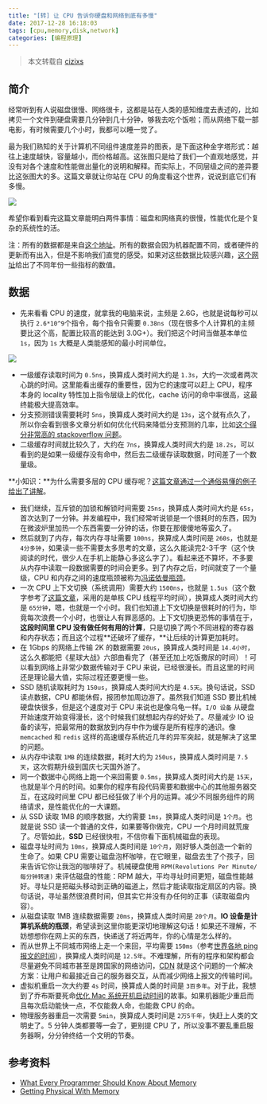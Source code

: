 ```yaml
---
title: "[转] 让 CPU 告诉你硬盘和网络到底有多慢"
date: 2017-12-28 16:18:03
tags: [cpu,memory,disk,network]
categories: [编程原理]
---
```


> 本文转载自 [cizixs](http://cizixs.com/2017/01/03/how-slow-is-disk-and-network)

## 简介

经常听到有人说磁盘很慢、网络很卡，这都是站在人类的感知维度去表述的，比如拷贝一个文件到硬盘需要几分钟到几十分钟，够我去吃个饭啦；而从网络下载一部电影，有时候需要几个小时，我都可以睡一觉了。

最为我们熟知的关于计算机不同组件速度差异的图表，是下面这种金字塔形式：越往上速度越快，容量越小，而价格越高。这张图只是给了我们一个直观地感觉，并没有对各个速度和性能做出量化的说明和解释。而实际上，不同层级之间的差异要比这张图大的多。这篇文章就让你站在 CPU 的角度看这个世界，说说到底它们有多慢。

![](https://ws1.sinaimg.cn/large/006DQdzWly1g1wel1b2ekj30o10eltb5.jpg)

希望你看到看完这篇文章能明白两件事情：磁盘和网络真的很慢，性能优化是个复杂的系统性的活。

<!--more-->

注：所有的数据都是来自[这个地址](https://gist.github.com/hellerbarde/2843375)。所有的数据会因为机器配置不同，或者硬件的更新而有出入，但是不影响我们直觉的感受。如果对这些数据比较感兴趣，[这个网址](https://people.eecs.berkeley.edu/~rcs/research/interactive_latency.html)给出了不同年份一些指标的数值。

## 数据

- 先来看看 CPU 的速度，就拿我的电脑来说，主频是 2.6G，也就是说每秒可以执行 `2.6*10^9`个指令，每个指令只需要 `0.38ns`（现在很多个人计算机的主频要比这个高，配置比较高的能达到 3.0G+）。我们把这个时间当做基本单位 `1s`，因为 `1s` 大概是人类能感知的最小时间单位。

![](http://photocdn.sohu.com/20141022/Img405364158.jpg)

- 一级缓存读取时间为 `0.5ns`，换算成人类时间大约是 `1.3s`，大约一次或者两次心跳的时间。这里能看出缓存的重要性，因为它的速度可以赶上 CPU，程序本身的 locality 特性加上指令层级上的优化，cache 访问的命中率很高，这最终能极大提高效率。
- 分支预测错误需要耗时 `5ns`，换算成人类时间大约是 `13s`，这个就有点久了，所以你会看到很多文章分析如何优化代码来降低分支预测的几率，比如[这个得分非常高的 stackoverflow 问题](http://stackoverflow.com/questions/11227809/why-is-it-faster-to-process-a-sorted-array-than-an-unsorted-array)。
- 二级缓存时间就比较久了，大约在 `7ns`，换算成人类时间大约是 `18.2s`，可以看到的是如果一级缓存没有命中，然后去二级缓存读取数据，时间差了一个数量级。

**小知识：**为什么需要多层的 CPU 缓存呢？[这篇文章通过一个通俗易懂的例子给出了讲解](https://fgiesen.wordpress.com/2016/08/07/why-do-cpus-have-multiple-cache-levels/)。

- 我们继续，互斥锁的加锁和解锁时间需要 `25ns`，换算成人类时间大约是 `65s`，首次达到了一分钟。并发编程中，我们经常听说锁是一个很耗时的东西，因为在微波炉里加热一个东西需要一分钟的话，你要在那傻傻地等蛮久了。
- 然后就到了内存，每次内存寻址需要 `100ns`，换算成人类时间是 `260s`，也就是`4分多钟`，如果读一些不需要太多思考的文章，这么久能读完2-3千字（这个快阅读的时代，很少人在手机上能静心多这么字了）。看起来还不算坏，不多要从内存中读取一段数据需要的时间会更多。到了内存之后，时间就变了一个量级，CPU 和内存之间的速度瓶颈被称为[冯诺依曼瓶颈](https://en.wikipedia.org/wiki/Von_Neumann_architecture#Von_Neumann_bottleneck)。
- 一次 CPU 上下文切换（系统调用）需要大约 `1500ns`，也就是 `1.5us`（这个数字参考了[这篇文章](http://blog.tsunanet.net/2010/11/how-long-does-it-take-to-make-context.html)，采用的是单核 CPU 线程平均时间），换算成人类时间大约是 `65分钟`，嗯，也就是一个小时。我们也知道上下文切换是很耗时的行为，毕竟每次浪费一个小时，也很让人有罪恶感的。上下文切换更恐怖的事情在于，**这段时间里 CPU 没有做任何有用的计算**，只是切换了两个不同进程的寄存器和内存状态；而且这个过程**还破坏了缓存，**让后续的计算更加耗时。
- 在 1Gbps 的网络上传输 2K 的数据需要 `20us`，换算成人类时间是 `14.4小时`，这么久都能把《星球大战》六部曲看完了（甚至还加上吃饭撒尿的时间）！可以看到网络上非常少数据传输对于 CPU 来说，已经很漫长。而且这里的时间还是理论最大值，实际过程还要更慢一些。
- SSD 随机读取耗时为 `150us`，换算成人类时间大约是 `4.5天`。换句话说，SSD 读点数据，CPU 都能休假，报团参加周边游了。虽然我们知道 SSD 要比机械硬盘快很多，但是这个速度对于 CPU 来说也是像乌龟一样。`I/O 设备` 从硬盘开始速度开始变得漫长，这个时候我们就想起内存的好处了。尽量减少 IO 设备的读写，把最常用的数据放到内存中作为缓存是所有程序的通识。像 `memcached` 和 `redis` 这样的高速缓存系统近几年的异军突起，就是解决了这里的问题。
- 从内存中读取 `1MB` 的连续数据，耗时大约为 `250us`，换算成人类时间是 `7.5天`，这次假期升级到国庆七天国外游了。
- 同一个数据中心网络上跑一个来回需要 `0.5ms`，换算成人类时间大约是 `15天`，也就是半个月的时间。如果你的程序有段代码需要和数据中心的其他服务器交互，在这段时间里 CPU 都已经狂做了半个月的运算。减少不同服务组件的网络请求，是性能优化的一大课题。
- 从 SSD 读取 1MB 的顺序数据，大约需要 `1ms`，换算成人类时间是 `1个月`。也就是说 SSD 读一个普通的文件，如果要等你做完，CPU 一个月时间就荒废了。尽管如此，**SSD** 已经很快啦，不信你看下面机械磁盘的表现。
- 磁盘寻址时间为 `10ms`，换算成人类时间是 `10个月`，刚好够人类创造一个新的生命了。如果 CPU 需要让磁盘泡杯咖啡，在它眼里，磁盘去生了个孩子，回来告诉它你让我泡的咖啡好了。机械硬盘使用 `RPM(Revolutions Per Minute/每分钟转速)` 来评估磁盘的性能：RPM 越大，平均寻址时间更短，磁盘性能越好。寻址只是把磁头移动到正确的磁道上，然后才能读取指定扇区的内容。换句话说，寻址虽然很浪费时间，但其实它并没有办任何的正事（读取磁盘内容）。
- 从磁盘读取 1MB 连续数据需要 `20ms`，换算成人类时间是 `20个月`。**IO 设备是计算机系统的瓶颈**，希望读到这里你能更深切地理解这句话！如果还不理解，不妨想想你在网上买的东西，快递送了将近两年，你的心情是怎么样的。
- 而从世界上不同城市网络上走一个来回，平均需要 `150ms`（参考[世界各地 ping 报文的时间](https://wondernetwork.com/pings/)），换算成人类时间是 `12.5年`。不难理解，所有的程序和架构都会尽量避免不同城市甚至是跨国家的网络访问，[CDN](https://en.wikipedia.org/wiki/Content_delivery_network) 就是这个问题的一个解决方案：让用户和最接近自己的服务器交互，从而减少网络上报文的传输时间。
- 虚拟机重启一次大约要 `4s` 时间，换算成人类的时间是 `3百多年`。对于此，我想到了乔布斯要死命[优化 Mac 系统开机启动时间](http://stevejobsdailyquote.com/2014/03/26/boot-time/)的故事。如果机器能少重启而且每次启动能快一点，不仅能救人命，也能救 CPU 的命。
- 物理服务器重启一次需要 `5min`，换算成人类时间是 `2万5千年`，快赶上人类的文明史了。5 分钟人类都要等一会了，更别提 CPU 了，所以没事不要乱重启服务器啊，分分钟终结一个文明的节奏。

## 参考资料

- [What Every Programmer Should Know About Memory](https://www.akkadia.org/drepper/cpumemory.pdf)
- [Getting Physical With Memory](http://duartes.org/gustavo/blog/post/getting-physical-with-memory/)
